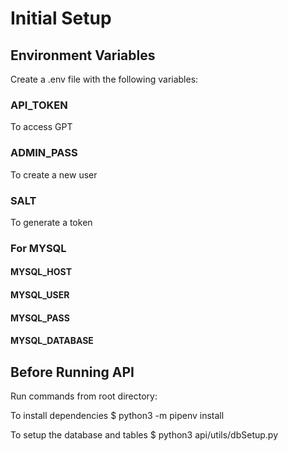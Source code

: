 # Initial Setup

## Environment Variables
Create a .env file with the following variables:

### API_TOKEN
To access GPT

### ADMIN_PASS
To create a new user

### SALT
To generate a token

### For MYSQL
#### MYSQL_HOST
#### MYSQL_USER
#### MYSQL_PASS
#### MYSQL_DATABASE

## Before Running API
Run commands from root directory:

To install dependencies
$ python3 -m pipenv install

To setup the database and tables
$ python3 api/utils/dbSetup.py
